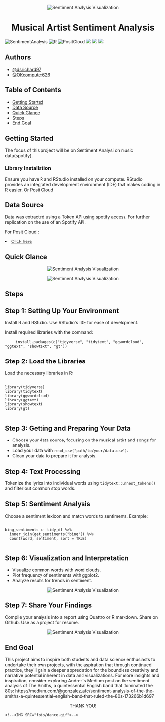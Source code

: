 <!-- center banner -->
<p align="center">
  <img src="sent.jpg" alt="Sentiment Analysis Visualization" width="auto" height="auto" allow="autoplay">
</p>
<h1 align="center">Musical Artist Sentiment Analysis</h1>


<!-- badges -->

<p>
  <img src="https://img.shields.io/badge/SentimentAnalysis%2B-green" title="SentimentAnalysis">
  <img src="https://img.shields.io/badge/R%2B-orange" title="R">
  <img src="https://img.shields.io/badge/PositCloud%2B-red" title="PositCloud">
  <img src="https://img.shields.io/github/last-commit/dsrichard97/csulbdataday24M">
  <img src="https://img.shields.io/github/repo-size/dsrichard97/csulbdataday24M">
  <a href="https://csulb-my.sharepoint.com/:p:/g/personal/richard_diazdeleon01_student_csulb_edu/EfUQmYeepklGuTnI-FlHDHEB2l40VsG7RZco3VMdSsxJgA?e=2Kte6m"><img 
  src="https://img.shields.io/badge/PowerPoint-darkblue"></a>

<!-- Authors -->
<p>
  <h2>Authors</h2>
  <ul>
    <li><a href="https://github.com/dsrichard97">@dsrichard97</a></li>
    <li><a href="https://github.com/OKcomputer626">@OKcomputer626</a></li>

  </ul>
</p>

<!-- Table of Contents -->
<p>
  <h2>Table of Contents</h2>
  <ul>
    <li><a href="#how-to" target="_parent">Getting Started</a></li>
    <li><a href="#data-source">Data Source</a></li>
    <li><a href="#glance">Quick Glance</a></li>
    <li><a href="#steps">Steps</a></li>
    <li><a href="#motivation">End Goal</a></li>

  </ul>
</p>

<!-- Getting started -->

<P>
  <section id="how-to">
    <h2>Getting Started</h2>
    <p>
    The focus of this project will be on Sentiment Analysi on music data(spotify).
    </p>

  
  <h3>Library Installation</h3>
    <p>
    Ensure you have R and RStudio installed on your computer. RStudio provides an integrated development environment (IDE) that makes coding in R easier. Or Posit Cloud
    </p>
  </section>
</P>

<!-- Data Source -->
<p>
  <section id="data-source">
    <h2>Data Source</h2>
    <p>
      Data was extracted using a Token API using spotify access. For further replication on the use of an Spotify API.
    </p>
     <p>
      For Posit Cloud : <li><a href="https://posit.cloud/spaces/492442/join?access_code=u6I0WqYdMEAEpurepEvueaIY13XsEeMXWeBkU3mM">Click here</a></li>
    </p>
  </section>
</p>

<!-- Quick Glance at Results-->
<p>
  <section id="glance">
    <h2>Quick Glance</h2>

<p align="center">
  <img src="foto/bill.jpeg" alt="Sentiment Analysis Visualization" width="auto" height="auto" allow="autoplay">
</p>

<p align="center">
  <img src="foto/bill2.jpeg" alt="Sentiment Analysis Visualization" width="auto" height="auto" allow="autoplay">
</p>



<!-- Steps-->
<p>
  <section id="steps">
    <h2>Steps</h2>
    <h2>Step 1: Setting Up Your Environment</h2>
<p>Install R and RStudio. Use RStudio's IDE for ease of development.</p>
<p>Install required libraries with the command:</p>
<pre>
    <code>install.packages(c("tidyverse", "tidytext", "ggwordcloud", "ggtext", "showtext", "gt"))</code>
</pre>

<h2>Step 2: Load the Libraries</h2>
<p>Load the necessary libraries in R:</p>
<pre>
    <code>
library(tidyverse)
library(tidytext)
library(ggwordcloud)
library(ggtext)
library(showtext)
library(gt)
    </code>
</pre>

<h2>Step 3: Getting and Preparing Your Data</h2>
<ul>
    <li>Choose your data source, focusing on the musical artist and songs for analysis.</li>
    <li>Load your data with <code>read_csv("path/to/your/data.csv")</code>.</li>
    <li>Clean your data to prepare it for analysis.</li>
</ul>

<h2>Step 4: Text Processing</h2>
<p>Tokenize the lyrics into individual words using <code>tidytext::unnest_tokens()</code> and filter out common stop words.</p>

<h2>Step 5: Sentiment Analysis</h2>
<p>Choose a sentiment lexicon and match words to sentiments. Example:</p>
<pre>
    <code>
bing_sentiments &lt;- tidy_df %>%
  inner_join(get_sentiments("bing")) %>%
  count(word, sentiment, sort = TRUE)
    </code>
</pre>

<h2>Step 6: Visualization and Interpretation</h2>
<ul>
    <li>Visualize common words with word clouds.</li>
    <li>Plot frequency of sentiments with ggplot2.</li>
    <li>Analyze results for trends in sentiment.</li>
</ul>

<p align="center">
  <img src="foto/Scatt.jpeg" alt="Sentiment Analysis Visualization" width="auto" height="auto" allow="autoplay">
</p>

<h2>Step 7: Share Your Findings</h2>
<p>Compile your analysis into a report using Quattro or R markdown. Share on Github. Use as a project for resume.</p>

</body>
  </section>
</p>

<p align="center">
  <img src="foto/ag.jpeg" alt="Sentiment Analysis Visualization" width="auto" height="auto" allow="autoplay">
</p>

<!-- Quick Glance at Results-->
<p>
  <section id="motivation">
    <h2>End Goal</h2>
    <p>
      This project aims to inspire both students and data science enthusiasts to undertake their own projects, with the aspiration that through continued practice, they'll gain a deeper appreciation for the boundless creativity and narrative potential inherent in data and visualizations. For more insights and inspiration, consider exploring Andres's Medium post on the sentiment analysis of The Smiths, a quintessential English band that dominated the 80s: https://medium.com/@gonzalez_afc/sentiment-analysis-of-the-the-smiths-a-quintessential-english-band-that-ruled-the-80s-173266b1d697 </a></li>
    </p>
  </section>
</p>


<p align="center">
  THANK YOU!
</p>

<!--<div style="text-align: center;">-->
  <!--<p align="center">-->
    <!--<IMG SRC="foto/dance.gif">-->
  <!--</p>-->
</div>
